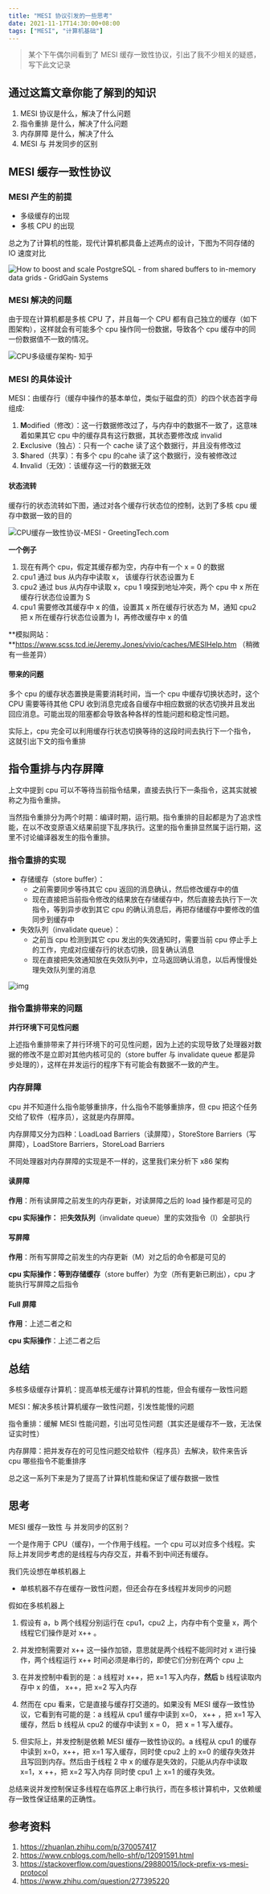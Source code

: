 ```yaml
---
title: "MESI 协议引发的一些思考"
date: 2021-11-17T14:30:00+08:00
tags: ["MESI", "计算机基础"]
---
```


> 某个下午偶尔间看到了 MESI 缓存一致性协议，引出了我不少相关的疑惑，写下此文记录

## 通过这篇文章你能了解到的知识

1. MESI 协议是什么，解决了什么问题
2. 指令重排 是什么，解决了什么问题
3. 内存屏障 是什么，解决了什么
4. MESI 与 并发同步的区别

## MESI 缓存一致性协议

### MESI 产生的前提

- 多级缓存的出现
- 多核 CPU 的出现

总之为了计算机的性能，现代计算机都具备上述两点的设计，下图为不同存储的 IO 速度对比

![How to boost and scale PostgreSQL - from shared buffers to in-memory data  grids - GridGain Systems](http://ganghuan.oss-cn-shenzhen.aliyuncs.com/img/computer_latency_at_human_scale_0-2021-11-18.png)

### MESI 解决的问题

由于现在计算机都是多核 CPU 了，并且每一个 CPU 都有自己独立的缓存（如下图架构），这样就会有可能多个 cpu 操作同一份数据，导致各个 cpu 缓存中的同一份数据值不一致的情况。

![CPU多级缓存架构- 知乎](http://ganghuan.oss-cn-shenzhen.aliyuncs.com/img/v2-ddbc72f3c7e646a43c130ba1dbc359ba_720w-2021-11-18.jpg)

### MESI 的具体设计

MESI：由缓存行（缓存中操作的基本单位，类似于磁盘的页）的四个状态首字母组成: 

1. **M**odified（修改）：这一行数据修改过了，与内存中的数据不一致了，这意味着如果其它 cpu 中的缓存具有这行数据，其状态要修改成 invalid
2. **E**xclusive（独占）：只有一个  cache 读了这个数据行，并且没有修改过
3. **S**hared（共享）：有多个 cpu 的cahe 读了这个数据行，没有被修改过
4. **I**nvalid（无效）：该缓存这一行的数据无效

#### 状态流转

缓存行的状态流转如下图，通过对各个缓存行状态位的控制，达到了多核 cpu 缓存中数据一致的目的

![CPU缓存一致性协议-MESI - GreetingTech.com](http://ganghuan.oss-cn-shenzhen.aliyuncs.com/img/1569168000003-2021-11-18.png)

**一个例子**

1. 现在有两个 cpu，假定其缓存都为空，内存中有一个 x = 0 的数据
2. cpu1 通过 bus 从内存中读取 x， 该缓存行状态设置为 E
3. cpu2 通过 bus 从内存中读取 x，cpu 1 嗅探到地址冲突，两个 cpu 中 x 所在缓存行状态位设置为 S
4. cpu1  需要修改其缓存中 x 的值，设置其 x 所在缓存行状态为 M，通知 cpu2 把 x 所在缓存行状态位设置为 I，再修改缓存中 x 的值

**模拟网站：**https://www.scss.tcd.ie/Jeremy.Jones/vivio/caches/MESIHelp.htm （稍微有一些差异）

#### 带来的问题

多个 cpu 的缓存状态置换是需要消耗时间，当一个 cpu 中缓存切换状态时，这个 CPU 需要等待其他 CPU 收到消息完成各自缓存中相应数据的状态切换并且发出回应消息。可能出现的阻塞都会导致各种各样的性能问题和稳定性问题。

实际上，cpu 完全可以利用缓存行状态切换等待的这段时间去执行下一个指令，这就引出下文的指令重排

## 指令重排与内存屏障

上文中提到 cpu 可以不等待当前指令结果，直接去执行下一条指令，这其实就被称之为指令重排。

当然指令重排分为两个时期：编译时期，运行期。指令重排的目起都是为了追求性能，在以不改变原语义结果前提下乱序执行。这里的指令重排显然属于运行期，这里不讨论编译器发生的指令重排。

### 指令重排的实现

- 存储缓存（store buffer）：
  - 之前需要同步等待其它 cpu 返回的消息确认，然后修改缓存中的值
  - 现在直接把当前指令修改的结果放在存储缓存中，然后直接去执行下一次指令，等到异步收到其它 cpu 的确认消息后，再把存储缓存中要修改的值同步到缓存中
- 失效队列（invalidate queue）：
  - 之前当 cpu 检测到其它 cpu 发出的失效通知时，需要当前 cpu 停止手上的工作，完成对应缓存行的状态切换，回复确认消息
  - 现在直接把失效通知放在失效队列中，立马返回确认消息，以后再慢慢处理失效队列里的消息

![img](http://ganghuan.oss-cn-shenzhen.aliyuncs.com/img/1635748-20191226102541749-298329087-2021-11-18.png)

### 指令重排带来的问题

**并行环境下可见性问题**

上述指令重排带来了并行环境下的可见性问题，因为上述的实现导致了处理器对数据的修改不是立即对其他内核可见的（store buffer 与 invalidate queue 都是异步处理的），这样在并发运行的程序下有可能会有数据不一致的产生。

### 内存屏障

cpu 并不知道什么指令能够重排序，什么指令不能够重排序，但 cpu 把这个任务交给了软件（程序员），这就是内存屏障。

内存屏障又分为四种：LoadLoad Barriers（读屏障），StoreStore Barriers（写屏障），LoadStore Barriers，StoreLoad Barriers

不同处理器对内存屏障的实现是不一样的，这里我们来分析下 x86 架构

#### 读屏障

**作用**：所有读屏障之前发生的内存更新，对读屏障之后的 load 操作都是可见的

**cpu 实际操作：** 把**失效队列**（invalidate queue）里的实效指令（I）全部执行

#### 写屏障

**作用**：所有写屏障之前发生的内存更新（M）对之后的命令都是可见的

**cpu 实际操作：**等到**存储缓存**（store buffer）为空（所有更新已刷出），cpu 才能执行写屏障之后指令

#### Full 屏障

**作用**：上述二者之和

**cpu 实际操作**：上述二者之后

## 总结

多核多级缓存计算机：提高单核无缓存计算机的性能，但会有缓存一致性问题

MESI：解决多核计算机缓存一致性问题，引发性能慢的问题

指令重排：缓解 MESI 性能问题，引出可见性问题（其实还是缓存不一致，无法保证实时性）

内存屏障：把并发存在的可见性问题交给软件（程序员）去解决，软件来告诉 cpu 哪些指令不能重排序

总之这一系列下来是为了提高了计算机性能和保证了缓存数据一致性

## 思考

MESI 缓存一致性 与 并发同步的区别？

一个是作用于 CPU（缓存)，一个作用于线程。一个 cpu 可以对应多个线程。实际上并发同步考虑的是线程与内存交互，并看不到中间还有缓存。

我们先设想在单核机器上

- 单核机器不存在缓存一致性问题，但还会存在多线程并发同步的问题

假如在多核机器上

1. 假设有 a，b 两个线程分别运行在 cpu1，cpu2 上，内存中有个变量 x，两个线程它们操作是对 x++ 。

2. 并发控制需要对 x++ 这一操作加锁，意思就是两个线程不能同时对 x 进行操作，两个线程运行 x++ 时间必须是串行的，即使它们分别在两个 cpu 上

3. 在并发控制中看到的是：a 线程对 x++，把 x=1 写入内存，**然后** b 线程读取内存中 x 的值， x++，把 x=2 写入内存

4. 然而在 cpu 看来，它是直接与缓存打交道的。如果没有 MESI 缓存一致性协议，它看到有可能的是：a 线程从 cpu1 缓存中读到 x=0， x++ ，把 x=1 写入缓存，然后 b 线程从 cpu2 的缓存中读到 x = 0， 把 x = 1 写入缓存。

5. 但实际上，并发控制是依赖 MESI 缓存一致性协议的。a 线程从 cpu1 的缓存中读到 x=0，x++，把 x=1 写入缓存，同时使 cpu2 上的 x=0 的缓存失效并且写回到内存。然后由于线程 2 中 x 的缓存是失效的，只能从内存中读取 x=1，x ++，把 x=2 写入内存 同时使 cpu1 上 x=1 的缓存失效。

总结来说并发控制保证多线程在临界区上串行执行，而在多核计算机中，又依赖缓存一致性保证结果的正确性。

## 参考资料

1. https://zhuanlan.zhihu.com/p/370057417
2. https://www.cnblogs.com/hello-shf/p/12091591.html
3. https://stackoverflow.com/questions/29880015/lock-prefix-vs-mesi-protocol
4. https://www.zhihu.com/question/277395220
